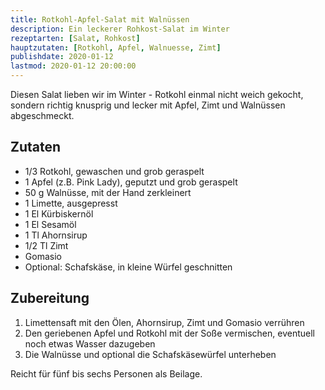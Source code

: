 ```yaml
---
title: Rotkohl-Apfel-Salat mit Walnüssen
description: Ein leckerer Rohkost-Salat im Winter
rezeptarten: [Salat, Rohkost]
hauptzutaten: [Rotkohl, Apfel, Walnuesse, Zimt]
publishdate: 2020-01-12
lastmod: 2020-01-12 20:00:00
---
```


Diesen Salat lieben wir im Winter - Rotkohl einmal nicht weich gekocht, sondern richtig knusprig und lecker mit Apfel, Zimt und Walnüssen abgeschmeckt. 

## Zutaten

- 1/3 Rotkohl, gewaschen und grob geraspelt
- 1 Apfel (z.B. Pink Lady), geputzt und grob geraspelt
- 50 g Walnüsse, mit der Hand zerkleinert
- 1 Limette, ausgepresst
- 1 El Kürbiskernöl
- 1 El Sesamöl
- 1 Tl Ahornsirup
- 1/2 Tl Zimt
- Gomasio
- Optional: Schafskäse, in kleine Würfel geschnitten


## Zubereitung

1. Limettensaft mit den Ölen, Ahornsirup, Zimt und Gomasio verrühren
2. Den geriebenen Apfel und Rotkohl mit der Soße vermischen, eventuell noch etwas Wasser dazugeben
3. Die Walnüsse und optional die Schafskäsewürfel unterheben

Reicht für fünf bis sechs Personen als Beilage.
